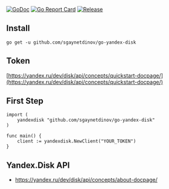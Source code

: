 [![GoDoc](https://godoc.org/github.com/sgaynetdinov/go-yandex-disk?status.svg)](https://godoc.org/github.com/sgaynetdinov/go-yandex-disk)
[![Go Report Card](https://goreportcard.com/badge/github.com/sgaynetdinov/go-yandex-disk)](https://goreportcard.com/report/github.com/sgaynetdinov/go-yandex-disk)
[![Release](https://img.shields.io/github/release/sgaynetdinov/go-yandex-disk.svg?style=flat-square)](https://github.com/sgaynetdinov/go-yandex-disk/releases/latest)


## Install

`go get -u github.com/sgaynetdinov/go-yandex-disk`

## Token

[https://yandex.ru/dev/disk/api/concepts/quickstart-docpage/](https://yandex.ru/dev/disk/api/concepts/quickstart-docpage/)

## First Step

```
import (
    yandexdisk "github.com/sgaynetdinov/go-yandex-disk"
)

func main() {
    client := yandexdisk.NewClient("YOUR_TOKEN")
}
```

## Yandex.Disk API
- https://yandex.ru/dev/disk/api/concepts/about-docpage/
